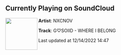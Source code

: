 ## Currently Playing on SoundCloud

[<img align="left" width="100" src="https://i1.sndcdn.com/artworks-000432282465-7uuws5-t500x500.jpg">](https://soundcloud.com/nxcnov/nxcnov1)

**Artist**: NXCNOV 

**Track**: G♡SOIID - WHERE I BELONG

Last updated at 12/14/2022 14:47
